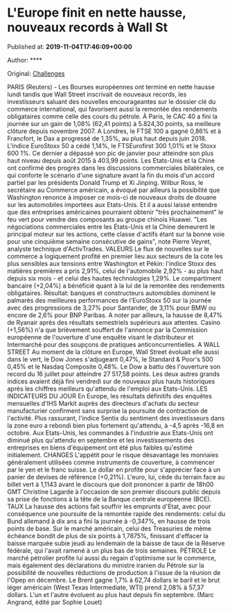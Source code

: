 
# L'Europe finit en nette hausse, nouveaux records à Wall St

Published at: **2019-11-04T17:46:09+00:00**

Author: ****

Original: [Challenges](https://www.challenges.fr/finance-et-marche/l-europe-finit-en-nette-hausse-nouveaux-records-a-wall-st_683113)

PARIS (Reuters) - Les Bourses européennes ont terminé en nette hausse lundi tandis que Wall Street inscrivait de nouveaux records, les investisseurs saluant des nouvelles encourageantes sur le dossier clé du commerce international, qui favorisent aussi la remontée des rendements obligataires comme celle des cours du pétrole.
À Paris, le CAC 40 a fini la journée sur un gain de 1,08% (62,41 points) à 5.824,30 points, sa meilleure clôture depuis novembre 2007.
A Londres, le FTSE 100 a gagné 0,86% et à Francfort, le Dax a progressé de 1,35%, au plus haut depuis juin 2018. L'indice EuroStoxx 50 a cédé 1,14%, le FTSEurofirst 300 1,01% et le Stoxx 600 1%. Ce dernier a dépassé son pic de janvier pour atteindre son plus haut niveau depuis août 2015 à 403,99 points.
Les Etats-Unis et la Chine ont confirmé des progrès dans les discussions commerciales bilatérales, ce qui conforte le scénario d'une signature avant la fin du mois d'un accord partiel par les présidents Donald Trump et Xi Jinping.
Wilbur Ross, le secrétaire au Commerce américain, a évoqué par ailleurs la possibilité que Washington renonce à imposer ce mois-ci de nouveaux droits de douane sur les automobiles importées aux Etats-Unis. Et il a aussi laissé entendre que des entreprises américaines pourraient obtenir "très prochainement" le feu vert pour vendre des composants au groupe chinois Huawei.
"Les négociations commerciales entre les États-Unis et la Chine demeurent le principal moteur sur les actions, cette classe d'actifs étant sur la bonne voie pour une cinquième semaine consécutive de gains", note Pierre Veyret, analyste technique d'ActivTrades.
VALEURS
Le flux de nouvelles sur le commerce a logiquement profité en premier lieu aux secteurs de la cote les plus sensibles aux tensions entre Washington et Pékin: l'indice Stoxx des matières premières a pris 2,91%, celui de l'automobile 2,92% - au plus haut depuis six mois - et celui des hautes technologies 1,29%.
Le compartiment bancaire (+2,04%) a bénéficié quant à la lui de la remontée des rendements obligataires.
Résultat: banques et constructeurs automobiles dominent le palmarès des meilleures performances de l'EuroStoxx 50 sur la journée avec des progressions de 3,27% pour Santander, de 3,11% pour BMW ou encore de 2,6% pour BNP Paribas.
A noter par ailleurs, la hausse de 8,47% de Ryanair après des résultats semestriels supérieurs aux attentes.
Casino (+1,56%) n'a que brièvement souffert de l'annonce par la Commission européenne de l'ouverture d'une enquête visant le distributeur et Intermarché pour des soupçons de pratiques anticoncurrentielles.
A WALL STREET
Au moment de la clôture en Europe, Wall Street évoluait elle aussi dans le vert, le Dow Jones s'adjugeant 0,47%, le Standard & Poor's 500 0,45% et le Nasdaq Composite 0,48%.
Le Dow a battu dès l'ouverture son record du 16 juillet pour atteindre 27 517,58 points. Les deux autres grands indices avaient déjà fini vendredi sur de nouveaux plus hauts historiques après les chiffres meilleurs qu'attendu de l'emploi aux Etats-Unis.
LES INDICATEURS DU JOUR
En Europe, les résultats définitifs des enquêtes mensuelles d'IHS Markit auprès des directeurs d'achats du secteur manufacturier confirment sans surprise la poursuite de contraction de l'activité.
Plus rassurant, l'indice Sentix du sentiment des investisseurs dans la zone euro a rebondi bien plus fortement qu'attendu, à -4,5 après -16,8 en octobre.
Aux Etats-Unis, les commandes à l'industrie aux Etats-Unis ont diminué plus qu'attendu en septembre et les investissements des entreprises en biens d'équipement ont été plus faibles qu'estimé initialement.
CHANGES
L'appétit pour le risque désavantage les monnaies généralement utilisées comme instruments de couverture, à commencer par le yen et le franc suisse.
Le dollar en profite pour s'apprécier face à un panier de devises de référence (+0,21%).
L'euro, lui, cède du terrain face au billet vert à 1,1143 avant le discours que doit prononcer à partir de 18h00 GMT Christine Lagarde à l'occasion de son premier discours public depuis sa prise de fonctions à la tête de la Banque centrale européenne (BCE).
TAUX
La hausse des actions fait souffrir les emprunts d'Etat, avec pour conséquence une poursuite de la remontée rapide des rendements: celui du Bund allemand à dix ans a fini la journée à -0,347%, en hausse de trois points de base.
Sur le marché américain, celui des Treasuries de même échéance bondit de plus de six points à 1,7875%, finissant d'effacer la baisse marquée subie jeudi au lendemain de la baisse de taux de la Réserve fédérale, qui l'avait ramené à un plus bas de trois semaines.
PÉTROLE
Le marché pétrolier profite lui aussi du regain d'optimisme sur le commerce, mais également des déclarations du ministre iranien du Pétrole sur la possibilité de nouvelles réductions de production à l'issue de la réunion de l'Opep en décembre.
Le Brent gagne 1,7% à 62,74 dollars le baril et le brut léger américain (West Texas Intermediate, WTI) prend 2,08% à 57,37 dollars.
L'un et l'autre évoluent au plus haut depuis fin septembre.
(Marc Angrand, édité par Sophie Louet)
